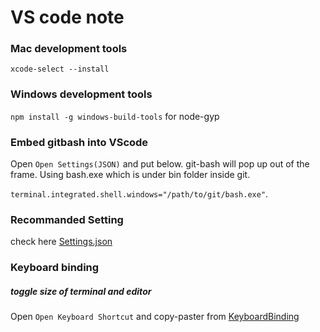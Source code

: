 # VS code note

### Mac development tools

`xcode-select --install`

### Windows development tools

`npm install -g windows-build-tools` for node-gyp

### Embed gitbash into VScode

Open `Open Settings(JSON)` and put below. git-bash will pop up out of the frame. Using
bash.exe which is under bin folder inside git.

`terminal.integrated.shell.windows="/path/to/git/bash.exe"`.

### Recommanded Setting

check here [Settings.json](./VScode_Settings.json)

### Keyboard binding

##### toggle size of terminal and editor

Open `Open Keyboard Shortcut` and copy-paster from [KeyboardBinding](./VScode_KeyBoardBinding.json)
